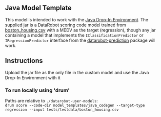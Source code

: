 ## Java Model Template

This model is intended to work with the [Java Drop-In Environment](../../public_dropin_environments/java_codegen/).
The supplied jar is a DataRobot scoring code model trained from [boston_housing.csv](../../tests/testdata/boston_housing.csv)
with a MEDV as the target (regression), though any jar containing a model that implements the `IClassificationPredictor` or
`IRegressionPredictor` interface from the [datarobot-prediction](https://mvnrepository.com/artifact/com.datarobot/datarobot-prediction)
package will work.

## Instructions
Upload the jar file as the only file in the custom model and use the Java Drop-In Environment with it

### To run locally using 'drum'
Paths are relative to `./datarobot-user-models`:  
`drum score --code-dir model_templates/java_codegen --target-type regression --input tests/testdata/boston_housing.csv`